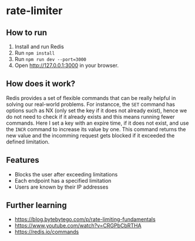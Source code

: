 # rate-limiter

## How to run  
1. Install and run Redis
2. Run `npm install`
3. Run `npm run dev --port=3000`
4. Open http://127.0.0.1:3000 in your browser.

## How does it work?  
Redis provides a set of flexible commands that can be really helpful in solving our real-world problems. For instancce, the `SET` command has options such as NX (only set the key if it does not already exist), hence we do not need to check if it already exists and this means running fewer commands. Here I set a key with an expire time, if it does not exist, and use the `INCR` command to increase its value by one. This command returns the new value and the incomming request gets blocked if it exceeded the defined limitation.

## Features
- Blocks the user after exceeding limitations
- Each endpoint has a specified limitation
- Users are known by their IP addresses

## Further learning
- https://blog.bytebytego.com/p/rate-limiting-fundamentals
- https://www.youtube.com/watch?v=CRGPbCbRTHA
- https://redis.io/commands
